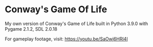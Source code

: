# Conway's Game Of Life
My own version of Conway's Game of Life built in Python 3.9.0 with Pygame 2.1.2, SDL 2.0.18

For gameplay footage, visit: https://youtu.be/SaOwj6HRl4I
